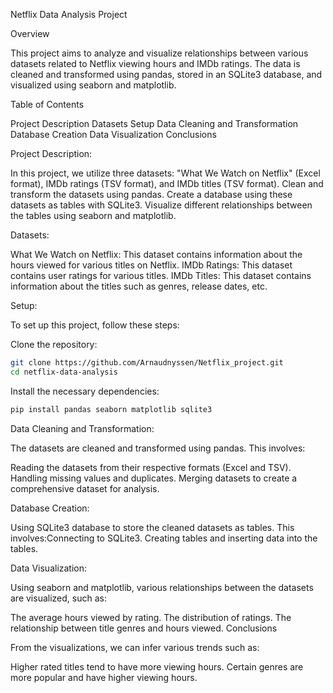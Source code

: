 Netflix Data Analysis Project

Overview

This project aims to analyze and visualize relationships between various datasets related to Netflix viewing hours and IMDb ratings. The data is cleaned and transformed using pandas, stored in an SQLite3 database, and visualized using seaborn and matplotlib.

Table of Contents

Project Description
Datasets
Setup
Data Cleaning and Transformation
Database Creation
Data Visualization
Conclusions

Project Description:

In this project, we utilize three datasets: "What We Watch on Netflix" (Excel format), IMDb ratings (TSV format), and IMDb titles (TSV format).
Clean and transform the datasets using pandas.
Create a database using these datasets as tables with SQLite3.
Visualize different relationships between the tables using seaborn and matplotlib.

Datasets:

What We Watch on Netflix: This dataset contains information about the hours viewed for various titles on Netflix.
IMDb Ratings: This dataset contains user ratings for various titles.
IMDb Titles: This dataset contains information about the titles such as genres, release dates, etc.

Setup:

To set up this project, follow these steps:

Clone the repository:
```sh
git clone https://github.com/Arnaudnyssen/Netflix_project.git
cd netflix-data-analysis
```
Install the necessary dependencies:
```sh
pip install pandas seaborn matplotlib sqlite3
```
Data Cleaning and Transformation:

The datasets are cleaned and transformed using pandas. This involves:

Reading the datasets from their respective formats (Excel and TSV).
Handling missing values and duplicates.
Merging datasets to create a comprehensive dataset for analysis.

Database Creation:

Using SQLite3 database to store the cleaned datasets as tables. This involves:Connecting to SQLite3.
Creating tables and inserting data into the tables.

Data Visualization:

Using seaborn and matplotlib, various relationships between the datasets are visualized, such as:

The average hours viewed by rating.
The distribution of ratings.
The relationship between title genres and hours viewed.
Conclusions

From the visualizations, we can infer various trends such as:

Higher rated titles tend to have more viewing hours.
Certain genres are more popular and have higher viewing hours.
